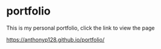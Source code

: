 # portfolio

This is my personal portfolio, click the link to view the page 

https://anthonyp128.github.io/portfolio/
